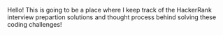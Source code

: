 Hello! This is going to be a place where I keep track of the HackerRank interview prepartion solutions and thought process behind solving these coding challenges!